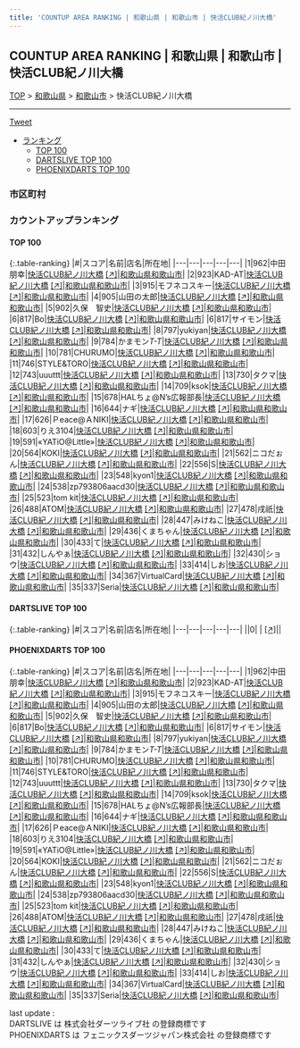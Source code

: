 ```yaml
---
title: 'COUNTUP AREA RANKING | 和歌山県 | 和歌山市 | 快活CLUB紀ノ川大橋'
---
```

## COUNTUP AREA RANKING | 和歌山県 | 和歌山市 | 快活CLUB紀ノ川大橋

[TOP](/darts/rank/) > [和歌山県](/darts/rank/和歌山県/) > [和歌山市](/darts/rank/和歌山県/和歌山市/) > 快活CLUB紀ノ川大橋

___

<a href="https://twitter.com/share?ref_src=twsrc%5Etfw" data-text="COUNTUP AREA RANKING | 和歌山県和歌山市快活CLUB紀ノ川大橋" class="twitter-share-button" data-hashtags="DARTSLIVE,PHOENIXDARTS,darts,ダーツ" data-show-count="false">Tweet</a>

* [ランキング](#カウントアップランキング)
    * [TOP 100](#top-100)
    * [DARTSLIVE TOP 100](#dartslive-top-100)
    * [PHOENIXDARTS TOP 100](#phoenixdarts-top-100)

### 市区町村

<ul>

</ul>

### カウントアップランキング

#### TOP 100



{:.table-ranking}
|#|スコア|名前|店名|所在地|
|---|---|---|---|---|
|1|962|<span class="rank-name-pd">中田 朋幸</span>|<a href="/darts/rank/shops/55724.html">快活CLUB紀ノ川大橋</a> <a href="https://vs.phoenixdarts.com/jp/shop/shopDetailInfo/s_55724?s_seq=55724">[↗]</a>|<a href="/darts/rank/和歌山県/和歌山市">和歌山県和歌山市</a>|
|2|923|<span class="rank-name-pd">KAD-AT</span>|<a href="/darts/rank/shops/55724.html">快活CLUB紀ノ川大橋</a> <a href="https://vs.phoenixdarts.com/jp/shop/shopDetailInfo/s_55724?s_seq=55724">[↗]</a>|<a href="/darts/rank/和歌山県/和歌山市">和歌山県和歌山市</a>|
|3|915|<span class="rank-name-pd">モフネコスキー</span>|<a href="/darts/rank/shops/55724.html">快活CLUB紀ノ川大橋</a> <a href="https://vs.phoenixdarts.com/jp/shop/shopDetailInfo/s_55724?s_seq=55724">[↗]</a>|<a href="/darts/rank/和歌山県/和歌山市">和歌山県和歌山市</a>|
|4|905|<span class="rank-name-pd">山田の太郎</span>|<a href="/darts/rank/shops/55724.html">快活CLUB紀ノ川大橋</a> <a href="https://vs.phoenixdarts.com/jp/shop/shopDetailInfo/s_55724?s_seq=55724">[↗]</a>|<a href="/darts/rank/和歌山県/和歌山市">和歌山県和歌山市</a>|
|5|902|<span class="rank-name-pd">久保　智史</span>|<a href="/darts/rank/shops/55724.html">快活CLUB紀ノ川大橋</a> <a href="https://vs.phoenixdarts.com/jp/shop/shopDetailInfo/s_55724?s_seq=55724">[↗]</a>|<a href="/darts/rank/和歌山県/和歌山市">和歌山県和歌山市</a>|
|6|817|<span class="rank-name-pd">Bo</span>|<a href="/darts/rank/shops/55724.html">快活CLUB紀ノ川大橋</a> <a href="https://vs.phoenixdarts.com/jp/shop/shopDetailInfo/s_55724?s_seq=55724">[↗]</a>|<a href="/darts/rank/和歌山県/和歌山市">和歌山県和歌山市</a>|
|6|817|<span class="rank-name-pd">サイモン</span>|<a href="/darts/rank/shops/55724.html">快活CLUB紀ノ川大橋</a> <a href="https://vs.phoenixdarts.com/jp/shop/shopDetailInfo/s_55724?s_seq=55724">[↗]</a>|<a href="/darts/rank/和歌山県/和歌山市">和歌山県和歌山市</a>|
|8|797|<span class="rank-name-pd">yukiyan</span>|<a href="/darts/rank/shops/55724.html">快活CLUB紀ノ川大橋</a> <a href="https://vs.phoenixdarts.com/jp/shop/shopDetailInfo/s_55724?s_seq=55724">[↗]</a>|<a href="/darts/rank/和歌山県/和歌山市">和歌山県和歌山市</a>|
|9|784|<span class="rank-name-pd">かまモン*T-T*</span>|<a href="/darts/rank/shops/55724.html">快活CLUB紀ノ川大橋</a> <a href="https://vs.phoenixdarts.com/jp/shop/shopDetailInfo/s_55724?s_seq=55724">[↗]</a>|<a href="/darts/rank/和歌山県/和歌山市">和歌山県和歌山市</a>|
|10|781|<span class="rank-name-pd">CHURUMO</span>|<a href="/darts/rank/shops/55724.html">快活CLUB紀ノ川大橋</a> <a href="https://vs.phoenixdarts.com/jp/shop/shopDetailInfo/s_55724?s_seq=55724">[↗]</a>|<a href="/darts/rank/和歌山県/和歌山市">和歌山県和歌山市</a>|
|11|746|<span class="rank-name-pd">STYLE&amp;TORO</span>|<a href="/darts/rank/shops/55724.html">快活CLUB紀ノ川大橋</a> <a href="https://vs.phoenixdarts.com/jp/shop/shopDetailInfo/s_55724?s_seq=55724">[↗]</a>|<a href="/darts/rank/和歌山県/和歌山市">和歌山県和歌山市</a>|
|12|743|<span class="rank-name-pd">uuuttt</span>|<a href="/darts/rank/shops/55724.html">快活CLUB紀ノ川大橋</a> <a href="https://vs.phoenixdarts.com/jp/shop/shopDetailInfo/s_55724?s_seq=55724">[↗]</a>|<a href="/darts/rank/和歌山県/和歌山市">和歌山県和歌山市</a>|
|13|730|<span class="rank-name-pd">タクマ</span>|<a href="/darts/rank/shops/55724.html">快活CLUB紀ノ川大橋</a> <a href="https://vs.phoenixdarts.com/jp/shop/shopDetailInfo/s_55724?s_seq=55724">[↗]</a>|<a href="/darts/rank/和歌山県/和歌山市">和歌山県和歌山市</a>|
|14|709|<span class="rank-name-pd">ksok</span>|<a href="/darts/rank/shops/55724.html">快活CLUB紀ノ川大橋</a> <a href="https://vs.phoenixdarts.com/jp/shop/shopDetailInfo/s_55724?s_seq=55724">[↗]</a>|<a href="/darts/rank/和歌山県/和歌山市">和歌山県和歌山市</a>|
|15|678|<span class="rank-name-pd">HALちょ@N’s広報部長</span>|<a href="/darts/rank/shops/55724.html">快活CLUB紀ノ川大橋</a> <a href="https://vs.phoenixdarts.com/jp/shop/shopDetailInfo/s_55724?s_seq=55724">[↗]</a>|<a href="/darts/rank/和歌山県/和歌山市">和歌山県和歌山市</a>|
|16|644|<span class="rank-name-pd">ナギ</span>|<a href="/darts/rank/shops/55724.html">快活CLUB紀ノ川大橋</a> <a href="https://vs.phoenixdarts.com/jp/shop/shopDetailInfo/s_55724?s_seq=55724">[↗]</a>|<a href="/darts/rank/和歌山県/和歌山市">和歌山県和歌山市</a>|
|17|626|<span class="rank-name-pd">Ｐeace@ＡNIKI</span>|<a href="/darts/rank/shops/55724.html">快活CLUB紀ノ川大橋</a> <a href="https://vs.phoenixdarts.com/jp/shop/shopDetailInfo/s_55724?s_seq=55724">[↗]</a>|<a href="/darts/rank/和歌山県/和歌山市">和歌山県和歌山市</a>|
|18|603|<span class="rank-name-pd">りえ3104</span>|<a href="/darts/rank/shops/55724.html">快活CLUB紀ノ川大橋</a> <a href="https://vs.phoenixdarts.com/jp/shop/shopDetailInfo/s_55724?s_seq=55724">[↗]</a>|<a href="/darts/rank/和歌山県/和歌山市">和歌山県和歌山市</a>|
|19|591|<span class="rank-name-pd">«YATiO@Little»</span>|<a href="/darts/rank/shops/55724.html">快活CLUB紀ノ川大橋</a> <a href="https://vs.phoenixdarts.com/jp/shop/shopDetailInfo/s_55724?s_seq=55724">[↗]</a>|<a href="/darts/rank/和歌山県/和歌山市">和歌山県和歌山市</a>|
|20|564|<span class="rank-name-pd">KOKI</span>|<a href="/darts/rank/shops/55724.html">快活CLUB紀ノ川大橋</a> <a href="https://vs.phoenixdarts.com/jp/shop/shopDetailInfo/s_55724?s_seq=55724">[↗]</a>|<a href="/darts/rank/和歌山県/和歌山市">和歌山県和歌山市</a>|
|21|562|<span class="rank-name-pd">ニコだぉん</span>|<a href="/darts/rank/shops/55724.html">快活CLUB紀ノ川大橋</a> <a href="https://vs.phoenixdarts.com/jp/shop/shopDetailInfo/s_55724?s_seq=55724">[↗]</a>|<a href="/darts/rank/和歌山県/和歌山市">和歌山県和歌山市</a>|
|22|556|<span class="rank-name-pd">S</span>|<a href="/darts/rank/shops/55724.html">快活CLUB紀ノ川大橋</a> <a href="https://vs.phoenixdarts.com/jp/shop/shopDetailInfo/s_55724?s_seq=55724">[↗]</a>|<a href="/darts/rank/和歌山県/和歌山市">和歌山県和歌山市</a>|
|23|548|<span class="rank-name-pd">kyon1</span>|<a href="/darts/rank/shops/55724.html">快活CLUB紀ノ川大橋</a> <a href="https://vs.phoenixdarts.com/jp/shop/shopDetailInfo/s_55724?s_seq=55724">[↗]</a>|<a href="/darts/rank/和歌山県/和歌山市">和歌山県和歌山市</a>|
|24|538|<span class="rank-name-pd">zp793806aacd30</span>|<a href="/darts/rank/shops/55724.html">快活CLUB紀ノ川大橋</a> <a href="https://vs.phoenixdarts.com/jp/shop/shopDetailInfo/s_55724?s_seq=55724">[↗]</a>|<a href="/darts/rank/和歌山県/和歌山市">和歌山県和歌山市</a>|
|25|523|<span class="rank-name-pd">tom kit</span>|<a href="/darts/rank/shops/55724.html">快活CLUB紀ノ川大橋</a> <a href="https://vs.phoenixdarts.com/jp/shop/shopDetailInfo/s_55724?s_seq=55724">[↗]</a>|<a href="/darts/rank/和歌山県/和歌山市">和歌山県和歌山市</a>|
|26|488|<span class="rank-name-pd">ATOM</span>|<a href="/darts/rank/shops/55724.html">快活CLUB紀ノ川大橋</a> <a href="https://vs.phoenixdarts.com/jp/shop/shopDetailInfo/s_55724?s_seq=55724">[↗]</a>|<a href="/darts/rank/和歌山県/和歌山市">和歌山県和歌山市</a>|
|27|478|<span class="rank-name-pd">戌祇</span>|<a href="/darts/rank/shops/55724.html">快活CLUB紀ノ川大橋</a> <a href="https://vs.phoenixdarts.com/jp/shop/shopDetailInfo/s_55724?s_seq=55724">[↗]</a>|<a href="/darts/rank/和歌山県/和歌山市">和歌山県和歌山市</a>|
|28|447|<span class="rank-name-pd">みけねこ</span>|<a href="/darts/rank/shops/55724.html">快活CLUB紀ノ川大橋</a> <a href="https://vs.phoenixdarts.com/jp/shop/shopDetailInfo/s_55724?s_seq=55724">[↗]</a>|<a href="/darts/rank/和歌山県/和歌山市">和歌山県和歌山市</a>|
|29|436|<span class="rank-name-pd">くまちゃん</span>|<a href="/darts/rank/shops/55724.html">快活CLUB紀ノ川大橋</a> <a href="https://vs.phoenixdarts.com/jp/shop/shopDetailInfo/s_55724?s_seq=55724">[↗]</a>|<a href="/darts/rank/和歌山県/和歌山市">和歌山県和歌山市</a>|
|30|433|<span class="rank-name-pd">て</span>|<a href="/darts/rank/shops/55724.html">快活CLUB紀ノ川大橋</a> <a href="https://vs.phoenixdarts.com/jp/shop/shopDetailInfo/s_55724?s_seq=55724">[↗]</a>|<a href="/darts/rank/和歌山県/和歌山市">和歌山県和歌山市</a>|
|31|432|<span class="rank-name-pd">しんやぁ</span>|<a href="/darts/rank/shops/55724.html">快活CLUB紀ノ川大橋</a> <a href="https://vs.phoenixdarts.com/jp/shop/shopDetailInfo/s_55724?s_seq=55724">[↗]</a>|<a href="/darts/rank/和歌山県/和歌山市">和歌山県和歌山市</a>|
|32|430|<span class="rank-name-pd">ショウ</span>|<a href="/darts/rank/shops/55724.html">快活CLUB紀ノ川大橋</a> <a href="https://vs.phoenixdarts.com/jp/shop/shopDetailInfo/s_55724?s_seq=55724">[↗]</a>|<a href="/darts/rank/和歌山県/和歌山市">和歌山県和歌山市</a>|
|33|414|<span class="rank-name-pd">しお</span>|<a href="/darts/rank/shops/55724.html">快活CLUB紀ノ川大橋</a> <a href="https://vs.phoenixdarts.com/jp/shop/shopDetailInfo/s_55724?s_seq=55724">[↗]</a>|<a href="/darts/rank/和歌山県/和歌山市">和歌山県和歌山市</a>|
|34|367|<span class="rank-name-pd">VirtualCard</span>|<a href="/darts/rank/shops/55724.html">快活CLUB紀ノ川大橋</a> <a href="https://vs.phoenixdarts.com/jp/shop/shopDetailInfo/s_55724?s_seq=55724">[↗]</a>|<a href="/darts/rank/和歌山県/和歌山市">和歌山県和歌山市</a>|
|35|337|<span class="rank-name-pd">Seria</span>|<a href="/darts/rank/shops/55724.html">快活CLUB紀ノ川大橋</a> <a href="https://vs.phoenixdarts.com/jp/shop/shopDetailInfo/s_55724?s_seq=55724">[↗]</a>|<a href="/darts/rank/和歌山県/和歌山市">和歌山県和歌山市</a>|


#### DARTSLIVE TOP 100



{:.table-ranking}
|#|スコア|名前|店名|所在地|
|---|---|---|---|---|
||0|<span class="rank-name-dl"> </span>|<a href="/darts/rank/shops/.html"></a> <a href="">[↗]</a>|<a href="/darts/rank//"></a>|


#### PHOENIXDARTS TOP 100



{:.table-ranking}
|#|スコア|名前|店名|所在地|
|---|---|---|---|---|
|1|962|<span class="rank-name-pd">中田 朋幸</span>|<a href="/darts/rank/shops/55724.html">快活CLUB紀ノ川大橋</a> <a href="https://vs.phoenixdarts.com/jp/shop/shopDetailInfo/s_55724?s_seq=55724">[↗]</a>|<a href="/darts/rank/和歌山県/和歌山市">和歌山県和歌山市</a>|
|2|923|<span class="rank-name-pd">KAD-AT</span>|<a href="/darts/rank/shops/55724.html">快活CLUB紀ノ川大橋</a> <a href="https://vs.phoenixdarts.com/jp/shop/shopDetailInfo/s_55724?s_seq=55724">[↗]</a>|<a href="/darts/rank/和歌山県/和歌山市">和歌山県和歌山市</a>|
|3|915|<span class="rank-name-pd">モフネコスキー</span>|<a href="/darts/rank/shops/55724.html">快活CLUB紀ノ川大橋</a> <a href="https://vs.phoenixdarts.com/jp/shop/shopDetailInfo/s_55724?s_seq=55724">[↗]</a>|<a href="/darts/rank/和歌山県/和歌山市">和歌山県和歌山市</a>|
|4|905|<span class="rank-name-pd">山田の太郎</span>|<a href="/darts/rank/shops/55724.html">快活CLUB紀ノ川大橋</a> <a href="https://vs.phoenixdarts.com/jp/shop/shopDetailInfo/s_55724?s_seq=55724">[↗]</a>|<a href="/darts/rank/和歌山県/和歌山市">和歌山県和歌山市</a>|
|5|902|<span class="rank-name-pd">久保　智史</span>|<a href="/darts/rank/shops/55724.html">快活CLUB紀ノ川大橋</a> <a href="https://vs.phoenixdarts.com/jp/shop/shopDetailInfo/s_55724?s_seq=55724">[↗]</a>|<a href="/darts/rank/和歌山県/和歌山市">和歌山県和歌山市</a>|
|6|817|<span class="rank-name-pd">Bo</span>|<a href="/darts/rank/shops/55724.html">快活CLUB紀ノ川大橋</a> <a href="https://vs.phoenixdarts.com/jp/shop/shopDetailInfo/s_55724?s_seq=55724">[↗]</a>|<a href="/darts/rank/和歌山県/和歌山市">和歌山県和歌山市</a>|
|6|817|<span class="rank-name-pd">サイモン</span>|<a href="/darts/rank/shops/55724.html">快活CLUB紀ノ川大橋</a> <a href="https://vs.phoenixdarts.com/jp/shop/shopDetailInfo/s_55724?s_seq=55724">[↗]</a>|<a href="/darts/rank/和歌山県/和歌山市">和歌山県和歌山市</a>|
|8|797|<span class="rank-name-pd">yukiyan</span>|<a href="/darts/rank/shops/55724.html">快活CLUB紀ノ川大橋</a> <a href="https://vs.phoenixdarts.com/jp/shop/shopDetailInfo/s_55724?s_seq=55724">[↗]</a>|<a href="/darts/rank/和歌山県/和歌山市">和歌山県和歌山市</a>|
|9|784|<span class="rank-name-pd">かまモン*T-T*</span>|<a href="/darts/rank/shops/55724.html">快活CLUB紀ノ川大橋</a> <a href="https://vs.phoenixdarts.com/jp/shop/shopDetailInfo/s_55724?s_seq=55724">[↗]</a>|<a href="/darts/rank/和歌山県/和歌山市">和歌山県和歌山市</a>|
|10|781|<span class="rank-name-pd">CHURUMO</span>|<a href="/darts/rank/shops/55724.html">快活CLUB紀ノ川大橋</a> <a href="https://vs.phoenixdarts.com/jp/shop/shopDetailInfo/s_55724?s_seq=55724">[↗]</a>|<a href="/darts/rank/和歌山県/和歌山市">和歌山県和歌山市</a>|
|11|746|<span class="rank-name-pd">STYLE&amp;TORO</span>|<a href="/darts/rank/shops/55724.html">快活CLUB紀ノ川大橋</a> <a href="https://vs.phoenixdarts.com/jp/shop/shopDetailInfo/s_55724?s_seq=55724">[↗]</a>|<a href="/darts/rank/和歌山県/和歌山市">和歌山県和歌山市</a>|
|12|743|<span class="rank-name-pd">uuuttt</span>|<a href="/darts/rank/shops/55724.html">快活CLUB紀ノ川大橋</a> <a href="https://vs.phoenixdarts.com/jp/shop/shopDetailInfo/s_55724?s_seq=55724">[↗]</a>|<a href="/darts/rank/和歌山県/和歌山市">和歌山県和歌山市</a>|
|13|730|<span class="rank-name-pd">タクマ</span>|<a href="/darts/rank/shops/55724.html">快活CLUB紀ノ川大橋</a> <a href="https://vs.phoenixdarts.com/jp/shop/shopDetailInfo/s_55724?s_seq=55724">[↗]</a>|<a href="/darts/rank/和歌山県/和歌山市">和歌山県和歌山市</a>|
|14|709|<span class="rank-name-pd">ksok</span>|<a href="/darts/rank/shops/55724.html">快活CLUB紀ノ川大橋</a> <a href="https://vs.phoenixdarts.com/jp/shop/shopDetailInfo/s_55724?s_seq=55724">[↗]</a>|<a href="/darts/rank/和歌山県/和歌山市">和歌山県和歌山市</a>|
|15|678|<span class="rank-name-pd">HALちょ@N’s広報部長</span>|<a href="/darts/rank/shops/55724.html">快活CLUB紀ノ川大橋</a> <a href="https://vs.phoenixdarts.com/jp/shop/shopDetailInfo/s_55724?s_seq=55724">[↗]</a>|<a href="/darts/rank/和歌山県/和歌山市">和歌山県和歌山市</a>|
|16|644|<span class="rank-name-pd">ナギ</span>|<a href="/darts/rank/shops/55724.html">快活CLUB紀ノ川大橋</a> <a href="https://vs.phoenixdarts.com/jp/shop/shopDetailInfo/s_55724?s_seq=55724">[↗]</a>|<a href="/darts/rank/和歌山県/和歌山市">和歌山県和歌山市</a>|
|17|626|<span class="rank-name-pd">Ｐeace@ＡNIKI</span>|<a href="/darts/rank/shops/55724.html">快活CLUB紀ノ川大橋</a> <a href="https://vs.phoenixdarts.com/jp/shop/shopDetailInfo/s_55724?s_seq=55724">[↗]</a>|<a href="/darts/rank/和歌山県/和歌山市">和歌山県和歌山市</a>|
|18|603|<span class="rank-name-pd">りえ3104</span>|<a href="/darts/rank/shops/55724.html">快活CLUB紀ノ川大橋</a> <a href="https://vs.phoenixdarts.com/jp/shop/shopDetailInfo/s_55724?s_seq=55724">[↗]</a>|<a href="/darts/rank/和歌山県/和歌山市">和歌山県和歌山市</a>|
|19|591|<span class="rank-name-pd">«YATiO@Little»</span>|<a href="/darts/rank/shops/55724.html">快活CLUB紀ノ川大橋</a> <a href="https://vs.phoenixdarts.com/jp/shop/shopDetailInfo/s_55724?s_seq=55724">[↗]</a>|<a href="/darts/rank/和歌山県/和歌山市">和歌山県和歌山市</a>|
|20|564|<span class="rank-name-pd">KOKI</span>|<a href="/darts/rank/shops/55724.html">快活CLUB紀ノ川大橋</a> <a href="https://vs.phoenixdarts.com/jp/shop/shopDetailInfo/s_55724?s_seq=55724">[↗]</a>|<a href="/darts/rank/和歌山県/和歌山市">和歌山県和歌山市</a>|
|21|562|<span class="rank-name-pd">ニコだぉん</span>|<a href="/darts/rank/shops/55724.html">快活CLUB紀ノ川大橋</a> <a href="https://vs.phoenixdarts.com/jp/shop/shopDetailInfo/s_55724?s_seq=55724">[↗]</a>|<a href="/darts/rank/和歌山県/和歌山市">和歌山県和歌山市</a>|
|22|556|<span class="rank-name-pd">S</span>|<a href="/darts/rank/shops/55724.html">快活CLUB紀ノ川大橋</a> <a href="https://vs.phoenixdarts.com/jp/shop/shopDetailInfo/s_55724?s_seq=55724">[↗]</a>|<a href="/darts/rank/和歌山県/和歌山市">和歌山県和歌山市</a>|
|23|548|<span class="rank-name-pd">kyon1</span>|<a href="/darts/rank/shops/55724.html">快活CLUB紀ノ川大橋</a> <a href="https://vs.phoenixdarts.com/jp/shop/shopDetailInfo/s_55724?s_seq=55724">[↗]</a>|<a href="/darts/rank/和歌山県/和歌山市">和歌山県和歌山市</a>|
|24|538|<span class="rank-name-pd">zp793806aacd30</span>|<a href="/darts/rank/shops/55724.html">快活CLUB紀ノ川大橋</a> <a href="https://vs.phoenixdarts.com/jp/shop/shopDetailInfo/s_55724?s_seq=55724">[↗]</a>|<a href="/darts/rank/和歌山県/和歌山市">和歌山県和歌山市</a>|
|25|523|<span class="rank-name-pd">tom kit</span>|<a href="/darts/rank/shops/55724.html">快活CLUB紀ノ川大橋</a> <a href="https://vs.phoenixdarts.com/jp/shop/shopDetailInfo/s_55724?s_seq=55724">[↗]</a>|<a href="/darts/rank/和歌山県/和歌山市">和歌山県和歌山市</a>|
|26|488|<span class="rank-name-pd">ATOM</span>|<a href="/darts/rank/shops/55724.html">快活CLUB紀ノ川大橋</a> <a href="https://vs.phoenixdarts.com/jp/shop/shopDetailInfo/s_55724?s_seq=55724">[↗]</a>|<a href="/darts/rank/和歌山県/和歌山市">和歌山県和歌山市</a>|
|27|478|<span class="rank-name-pd">戌祇</span>|<a href="/darts/rank/shops/55724.html">快活CLUB紀ノ川大橋</a> <a href="https://vs.phoenixdarts.com/jp/shop/shopDetailInfo/s_55724?s_seq=55724">[↗]</a>|<a href="/darts/rank/和歌山県/和歌山市">和歌山県和歌山市</a>|
|28|447|<span class="rank-name-pd">みけねこ</span>|<a href="/darts/rank/shops/55724.html">快活CLUB紀ノ川大橋</a> <a href="https://vs.phoenixdarts.com/jp/shop/shopDetailInfo/s_55724?s_seq=55724">[↗]</a>|<a href="/darts/rank/和歌山県/和歌山市">和歌山県和歌山市</a>|
|29|436|<span class="rank-name-pd">くまちゃん</span>|<a href="/darts/rank/shops/55724.html">快活CLUB紀ノ川大橋</a> <a href="https://vs.phoenixdarts.com/jp/shop/shopDetailInfo/s_55724?s_seq=55724">[↗]</a>|<a href="/darts/rank/和歌山県/和歌山市">和歌山県和歌山市</a>|
|30|433|<span class="rank-name-pd">て</span>|<a href="/darts/rank/shops/55724.html">快活CLUB紀ノ川大橋</a> <a href="https://vs.phoenixdarts.com/jp/shop/shopDetailInfo/s_55724?s_seq=55724">[↗]</a>|<a href="/darts/rank/和歌山県/和歌山市">和歌山県和歌山市</a>|
|31|432|<span class="rank-name-pd">しんやぁ</span>|<a href="/darts/rank/shops/55724.html">快活CLUB紀ノ川大橋</a> <a href="https://vs.phoenixdarts.com/jp/shop/shopDetailInfo/s_55724?s_seq=55724">[↗]</a>|<a href="/darts/rank/和歌山県/和歌山市">和歌山県和歌山市</a>|
|32|430|<span class="rank-name-pd">ショウ</span>|<a href="/darts/rank/shops/55724.html">快活CLUB紀ノ川大橋</a> <a href="https://vs.phoenixdarts.com/jp/shop/shopDetailInfo/s_55724?s_seq=55724">[↗]</a>|<a href="/darts/rank/和歌山県/和歌山市">和歌山県和歌山市</a>|
|33|414|<span class="rank-name-pd">しお</span>|<a href="/darts/rank/shops/55724.html">快活CLUB紀ノ川大橋</a> <a href="https://vs.phoenixdarts.com/jp/shop/shopDetailInfo/s_55724?s_seq=55724">[↗]</a>|<a href="/darts/rank/和歌山県/和歌山市">和歌山県和歌山市</a>|
|34|367|<span class="rank-name-pd">VirtualCard</span>|<a href="/darts/rank/shops/55724.html">快活CLUB紀ノ川大橋</a> <a href="https://vs.phoenixdarts.com/jp/shop/shopDetailInfo/s_55724?s_seq=55724">[↗]</a>|<a href="/darts/rank/和歌山県/和歌山市">和歌山県和歌山市</a>|
|35|337|<span class="rank-name-pd">Seria</span>|<a href="/darts/rank/shops/55724.html">快活CLUB紀ノ川大橋</a> <a href="https://vs.phoenixdarts.com/jp/shop/shopDetailInfo/s_55724?s_seq=55724">[↗]</a>|<a href="/darts/rank/和歌山県/和歌山市">和歌山県和歌山市</a>|


<div class="footer border-top border-gray-light mt-5 pt-3 text-right text-gray">
    last update : <span style="font-weight: italic" id="foot_last_modified"></span><br />
    DARTSLIVE は 株式会社ダーツライブ社 の登録商標です<br />
    PHOENIXDARTS は フェニックスダーツジャパン株式会社 の登録商標です<br />
</div>

<script src="https://cdnjs.cloudflare.com/ajax/libs/jquery.tablesorter/2.31.3/js/jquery.tablesorter.min.js" integrity="sha512-qzgd5cYSZcosqpzpn7zF2ZId8f/8CHmFKZ8j7mU4OUXTNRd5g+ZHBPsgKEwoqxCtdQvExE5LprwwPAgoicguNg==" crossorigin="anonymous" referrerpolicy="no-referrer"></script>
<link rel="stylesheet" href="https://cdnjs.cloudflare.com/ajax/libs/jquery.tablesorter/2.31.3/css/theme.default.min.css" integrity="sha512-wghhOJkjQX0Lh3NSWvNKeZ0ZpNn+SPVXX1Qyc9OCaogADktxrBiBdKGDoqVUOyhStvMBmJQ8ZdMHiR3wuEq8+w==" crossorigin="anonymous" referrerpolicy="no-referrer" />
<script>
$(function() {
    $(".table-ranking").tablesorter({sortList:[[0, 0]]});
    $("#foot_last_modified").text(formatDate(new Date(document.lastModified), 'yyyy-MM-dd HH:mm:ss'));
});
</script>

<script async src="https://platform.twitter.com/widgets.js" charset="utf-8"></script>